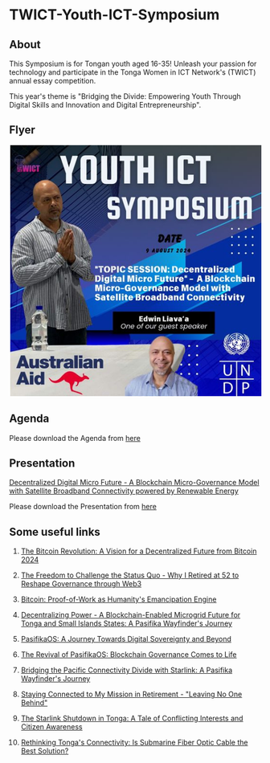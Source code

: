 # TWICT-Youth-ICT-Symposium

## About

This Symposium is for Tongan youth aged 16-35! Unleash your passion for technology and participate in the Tonga Women in ICT Network's (TWICT) annual essay competition. 

This year's theme is "Bridging the Divide: Empowering Youth Through Digital Skills and Innovation and Digital Entrepreneurship".

## Flyer

<p align="center">
 <img width="500" src="https://github.com/EdwinLiavaa/TWICT-Youth-ICT-Symposium/blob/main/files/flyer.jpg">
</p>

## Agenda

Please download the Agenda from [here](https://github.com/EdwinLiavaa/TWICT-Youth-ICT-Symposium/blob/main/files/agenda.pdf) 

## Presentation

[Decentralized Digital Micro Future - A Blockchain Micro-Governance Model with Satellite Broadband Connectivity powered by Renewable Energy](https://github.com/EdwinLiavaa/liavaa.space/blob/main/blog/20240718/20240718.md)

Please download the Presentation from [here](https://github.com/EdwinLiavaa/TWICT-Youth-ICT-Symposium/blob/main/files/Decentralized-Digital-Micro-Future-Edwin-Liavaa.pdf) 

## Some useful links

1. [The Bitcoin Revolution: A Vision for a Decentralized Future from Bitcoin 2024](https://github.com/EdwinLiavaa/liavaa.space/blob/main/blog/20240731/20240731.md)

2. [The Freedom to Challenge the Status Quo - Why I Retired at 52 to Reshape Governance through Web3](https://github.com/EdwinLiavaa/liavaa.space/blob/main/blog/20240713/20240713.md)
   
3. [Bitcoin: Proof-of-Work as Humanity's Emancipation Engine](https://github.com/EdwinLiavaa/liavaa.space/blob/main/blog/20240602/20240602.md)
   
4. [Decentralizing Power - A Blockchain-Enabled Microgrid Future for Tonga and Small Islands States: A Pasifika Wayfinder's Journey](https://github.com/EdwinLiavaa/liavaa.space/blob/main/blog/20240509/20240509.md)
   
5. [PasifikaOS: A Journey Towards Digital Sovereignty and Beyond](https://github.com/EdwinLiavaa/liavaa.space/blob/main/blog/20240709/20240709.md)
   
6. [The Revival of PasifikaOS: Blockchain Governance Comes to Life](https://github.com/EdwinLiavaa/liavaa.space/blob/main/blog/20240612/20240612.md)
   
7. [Bridging the Pacific Connectivity Divide with Starlink: A Pasifika Wayfinder's Journey](https://github.com/EdwinLiavaa/liavaa.space/blob/main/blog/20240511/20240511.md)
   
8. [Staying Connected to My Mission in Retirement - "Leaving No One Behind"](https://github.com/EdwinLiavaa/liavaa.space/blob/main/blog/20240402/20240402.md)
   
9. [The Starlink Shutdown in Tonga: A Tale of Conflicting Interests and Citizen Awareness](https://github.com/EdwinLiavaa/liavaa.space/blob/main/blog/20240711/20240711.md)
    
10. [Rethinking Tonga's Connectivity: Is Submarine Fiber Optic Cable the Best Solution?](https://github.com/EdwinLiavaa/liavaa.space/blob/main/blog/20240701/20240701.md)
    

